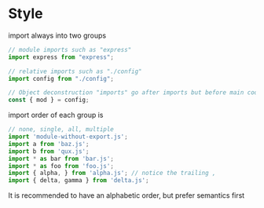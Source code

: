 # Style

import always into two groups
```js
// module imports such as "express"
import express from "express";

// relative imports such as "./config"
import config from "./config";

// Object deconstruction "imports" go after imports but before main code body
const { mod } = config;
```

import order of each group is
```js
// none, single, all, multiple
import 'module-without-export.js';
import a from 'baz.js';
import b from 'qux.js';
import * as bar from 'bar.js';
import * as foo from 'foo.js';
import { alpha, } from 'alpha.js'; // notice the trailing ,
import { delta, gamma } from 'delta.js';
```

It is recommended to have an alphabetic order, but prefer semantics first